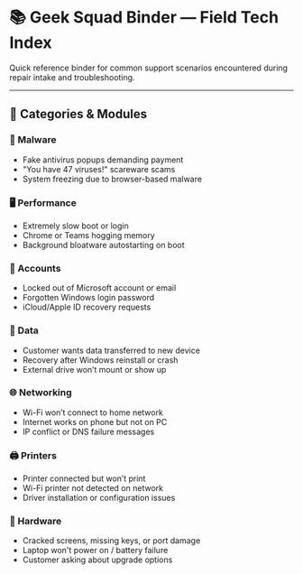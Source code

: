 # 📚 Geek Squad Binder — Field Tech Index

Quick reference binder for common support scenarios encountered during repair intake and troubleshooting.

---

## 📂 Categories & Modules

### 🦠 Malware
- Fake antivirus popups demanding payment
- "You have 47 viruses!" scareware scams
- System freezing due to browser-based malware

### 🖥️ Performance
- Extremely slow boot or login
- Chrome or Teams hogging memory
- Background bloatware autostarting on boot

### 🔐 Accounts
- Locked out of Microsoft account or email
- Forgotten Windows login password
- iCloud/Apple ID recovery requests

### 💾 Data
- Customer wants data transferred to new device
- Recovery after Windows reinstall or crash
- External drive won’t mount or show up

### 🌐 Networking
- Wi-Fi won’t connect to home network
- Internet works on phone but not on PC
- IP conflict or DNS failure messages

### 🖨️ Printers
- Printer connected but won’t print
- Wi-Fi printer not detected on network
- Driver installation or configuration issues

### 🧱 Hardware
- Cracked screens, missing keys, or port damage
- Laptop won't power on / battery failure
- Customer asking about upgrade options

